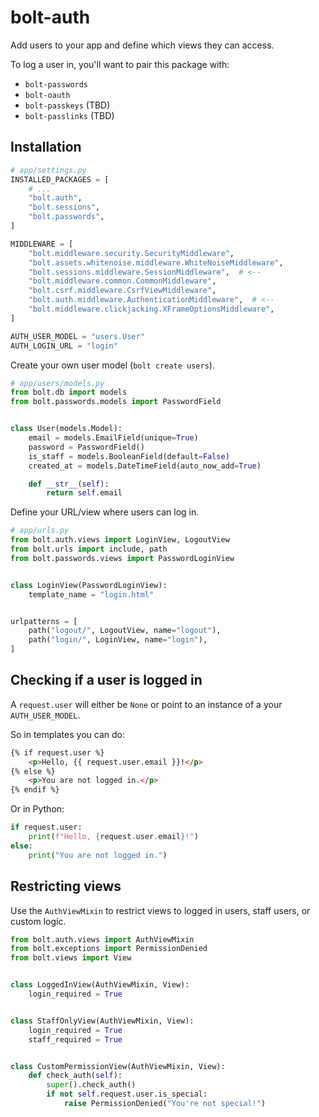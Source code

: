 # bolt-auth

Add users to your app and define which views they can access.

To log a user in, you'll want to pair this package with:

- `bolt-passwords`
- `bolt-oauth`
- `bolt-passkeys` (TBD)
- `bolt-passlinks` (TBD)

## Installation

```python
# app/settings.py
INSTALLED_PACKAGES = [
    # ...
    "bolt.auth",
    "bolt.sessions",
    "bolt.passwords",
]

MIDDLEWARE = [
    "bolt.middleware.security.SecurityMiddleware",
    "bolt.assets.whitenoise.middleware.WhiteNoiseMiddleware",
    "bolt.sessions.middleware.SessionMiddleware",  # <--
    "bolt.middleware.common.CommonMiddleware",
    "bolt.csrf.middleware.CsrfViewMiddleware",
    "bolt.auth.middleware.AuthenticationMiddleware",  # <--
    "bolt.middleware.clickjacking.XFrameOptionsMiddleware",
]

AUTH_USER_MODEL = "users.User"
AUTH_LOGIN_URL = "login"
```

Create your own user model (`bolt create users`).

```python
# app/users/models.py
from bolt.db import models
from bolt.passwords.models import PasswordField


class User(models.Model):
    email = models.EmailField(unique=True)
    password = PasswordField()
    is_staff = models.BooleanField(default=False)
    created_at = models.DateTimeField(auto_now_add=True)

    def __str__(self):
        return self.email
```

Define your URL/view where users can log in.

```python
# app/urls.py
from bolt.auth.views import LoginView, LogoutView
from bolt.urls import include, path
from bolt.passwords.views import PasswordLoginView


class LoginView(PasswordLoginView):
    template_name = "login.html"


urlpatterns = [
    path("logout/", LogoutView, name="logout"),
    path("login/", LoginView, name="login"),
]
```


## Checking if a user is logged in

A `request.user` will either be `None` or point to an instance of a your `AUTH_USER_MODEL`.

So in templates you can do:

```html
{% if request.user %}
    <p>Hello, {{ request.user.email }}!</p>
{% else %}
    <p>You are not logged in.</p>
{% endif %}
```

Or in Python:

```python
if request.user:
    print(f"Hello, {request.user.email}!")
else:
    print("You are not logged in.")
```


## Restricting views

Use the `AuthViewMixin` to restrict views to logged in users, staff users, or custom logic.

```python
from bolt.auth.views import AuthViewMixin
from bolt.exceptions import PermissionDenied
from bolt.views import View


class LoggedInView(AuthViewMixin, View):
    login_required = True


class StaffOnlyView(AuthViewMixin, View):
    login_required = True
    staff_required = True


class CustomPermissionView(AuthViewMixin, View):
    def check_auth(self):
        super().check_auth()
        if not self.request.user.is_special:
            raise PermissionDenied("You're not special!")
```
